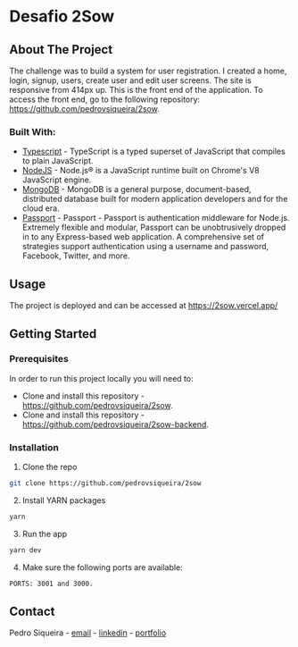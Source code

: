 # Desafio 2Sow

## About The Project

The challenge was to build a system for user registration. I created a home, login, signup, users, create user and edit user screens. The site is responsive from 414px up. This is the front end of the application. To access the front end, go to the following repository: https://github.com/pedrovsiqueira/2sow.

### Built With:

- [Typescript](https://www.typescriptlang.org/) - TypeScript is a typed superset of JavaScript that compiles to plain JavaScript.
- [NodeJS](https://nodejs.org/en/) - Node.js® is a JavaScript runtime built on Chrome's V8 JavaScript engine.
- [MongoDB](https://www.mongodb.com/) - MongoDB is a general purpose, document-based, distributed database built for modern application developers and for the cloud era.
- [Passport](http://www.passportjs.org/) - Passport - Passport is authentication middleware for Node.js. Extremely flexible and modular, Passport can be unobtrusively dropped in to any Express-based web application. A comprehensive set of strategies support authentication using a username and password, Facebook, Twitter, and more.

<!-- USAGE EXAMPLES -->
## Usage

The project is deployed and can be accessed at https://2sow.vercel.app/

<!-- GETTING STARTED -->

## Getting Started

<!-- PLACEHOLDER FOR PROJECT OVERVIEW -->

### Prerequisites

In order to run this project locally you will need to:

- Clone and install this repository - https://github.com/pedrovsiqueira/2sow.
- Clone and install this repository - https://github.com/pedrovsiqueira/2sow-backend.

### Installation

1. Clone the repo

```sh
git clone https://github.com/pedrovsiqueira/2sow
```

2. Install YARN packages

```sh
yarn
```

3. Run the app

```sh
yarn dev
```

4. Make sure the following ports are available:

```sh
PORTS: 3001 and 3000.
```


<!-- CONTACT -->

## Contact

Pedro Siqueira - [email](mailto:pedro.v.siqueira@gmail.com) - [linkedin](https://www.linkedin.com/in/pedrovsiqueira/) - [portfolio](http://pedrosiqueira.com.br/)
